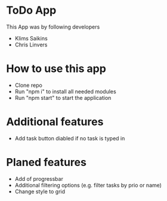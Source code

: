 # ToDo App
This App was by following developers
- Klims Saikins
- Chris Linvers

# How to use this app
- Clone repo
- Run "npm i" to install all needed modules
- Run "npm start" to start the application

# Additional features
- Add task button diabled if no task is typed in

# Planed features
- Add of progressbar
- Additional filtering options (e.g. filter tasks by prio or name)
- Change style to grid